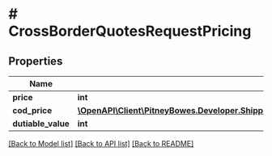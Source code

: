 # # CrossBorderQuotesRequestPricing

## Properties

Name | Type | Description | Notes
------------ | ------------- | ------------- | -------------
**price** | **int** |  | [optional] 
**cod_price** | [**\OpenAPI\Client\PitneyBowes.Developer.ShippingApi.Model\CrossBorderQuotesRequestPricingCodPrice[]**](CrossBorderQuotesRequestPricingCodPrice.md) |  | [optional] 
**dutiable_value** | **int** |  | [optional] 

[[Back to Model list]](../../README.md#documentation-for-models) [[Back to API list]](../../README.md#documentation-for-api-endpoints) [[Back to README]](../../README.md)


